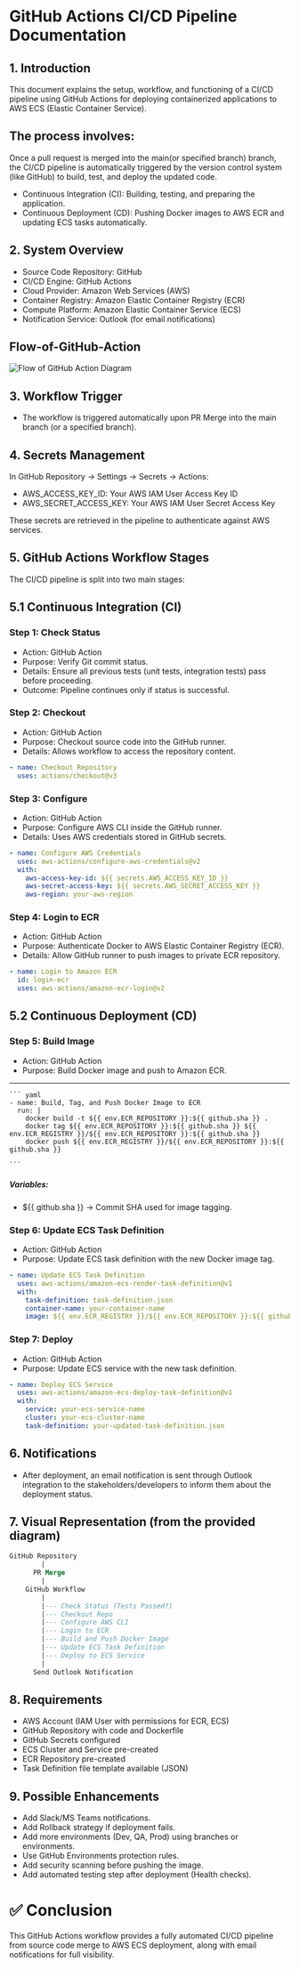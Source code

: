 # GitHub Actions CI/CD Pipeline Documentation
## 1. Introduction
This document explains the setup, workflow, and functioning of a CI/CD pipeline using GitHub Actions for deploying containerized applications to AWS ECS (Elastic Container Service).
## The process involves:
Once a pull request is merged into the main(or specified branch) branch, the CI/CD pipeline is automatically triggered by the version control system (like GitHub) to build, test, and deploy the updated code.
  * Continuous Integration (CI): Building, testing, and preparing the application.
  * Continuous Deployment (CD): Pushing Docker images to AWS ECR and updating ECS tasks automatically.
## 2. System Overview
  * Source Code Repository: GitHub
  * CI/CD Engine: GitHub Actions
  * Cloud Provider: Amazon Web Services (AWS)
  * Container Registry: Amazon Elastic Container Registry (ECR)
  * Compute Platform: Amazon Elastic Container Service (ECS)
  * Notification Service: Outlook (for email notifications)

## Flow-of-GitHub-Action
![Flow of GitHub Action Diagram](Flow-of-GitHub-Actions.png) 
## 3. Workflow Trigger
  * The workflow is triggered automatically upon PR Merge into the main branch (or a specified branch).
   
## 4. Secrets Management
In GitHub Repository → Settings → Secrets → Actions:

* AWS_ACCESS_KEY_ID: Your AWS IAM User Access Key ID
* AWS_SECRET_ACCESS_KEY: Your AWS IAM User Secret Access Key

These secrets are retrieved in the pipeline to authenticate against AWS services.

## 5. GitHub Actions Workflow Stages
 The CI/CD pipeline is split into two main stages:
 ## 5.1 Continuous Integration (CI)
 
 ### Step 1: Check Status
  *  Action: GitHub Action
  *  Purpose: Verify Git commit status.
  *  Details: Ensure all previous tests (unit tests, integration tests) pass before proceeding.
  *  Outcome: Pipeline continues only if status is successful.
    
 ### Step 2: Checkout
  * Action: GitHub Action
 * Purpose: Checkout source code into the GitHub runner.
 * Details: Allows workflow to access the repository content.
   

 ``` yaml 
 - name: Checkout Repository
   uses: actions/checkout@v3
   ```
### Step 3: Configure
 * Action: GitHub Action
 * Purpose: Configure AWS CLI inside the GitHub runner.
 * Details: Uses AWS credentials stored in GitHub secrets.

``` yaml
- name: Configure AWS Credentials
  uses: aws-actions/configure-aws-credentials@v2
  with:
    aws-access-key-id: ${{ secrets.AWS_ACCESS_KEY_ID }}
    aws-secret-access-key: ${{ secrets.AWS_SECRET_ACCESS_KEY }}
    aws-region: your-aws-region
```
### Step 4: Login to ECR
  * Action: GitHub Action
  * Purpose: Authenticate Docker to AWS Elastic Container Registry (ECR).
  * Details: Allow GitHub runner to push images to private ECR repository.

``` yaml
- name: Login to Amazon ECR
  id: login-ecr
  uses: aws-actions/amazon-ecr-login@v2
```

## 5.2 Continuous Deployment (CD)
### Step 5: Build Image

  * Action: GitHub Action
  * Purpose: Build Docker image and push to Amazon ECR.
---
    ``` yaml
    - name: Build, Tag, and Push Docker Image to ECR
      run: |
        docker build -t ${{ env.ECR_REPOSITORY }}:${{ github.sha }} .
        docker tag ${{ env.ECR_REPOSITORY }}:${{ github.sha }} ${{ env.ECR_REGISTRY }}/${{ env.ECR_REPOSITORY }}:${{ github.sha }}
        docker push ${{ env.ECR_REGISTRY }}/${{ env.ECR_REPOSITORY }}:${{ github.sha }}
    
    ```
##### Variables:
   *  ${{ github.sha }} → Commit SHA used for image tagging.
  
### Step 6: Update ECS Task Definition
  
  * Action: GitHub Action
  *  Purpose: Update ECS task definition with the new Docker image tag.
``` yaml
- name: Update ECS Task Definition
  uses: aws-actions/amazon-ecs-render-task-definition@v1
  with:
    task-definition: task-definition.json
    container-name: your-container-name
    image: ${{ env.ECR_REGISTRY }}/${{ env.ECR_REPOSITORY }}:${{ github.sha }}
```
### Step 7: Deploy
  * Action: GitHub Action
  * Purpose: Update ECS service with the new task definition.
``` yaml
- name: Deploy ECS Service
  uses: aws-actions/amazon-ecs-deploy-task-definition@v1
  with:
    service: your-ecs-service-name
    cluster: your-ecs-cluster-name
    task-definition: your-updated-task-definition.json
```

## 6. Notifications
 * After deployment, an email notification is sent through Outlook integration to the stakeholders/developers to inform them about the deployment status.

## 7. Visual Representation (from the provided diagram)
``` sql
GitHub Repository
        |
      PR Merge
        |
    GitHub Workflow
        |
        |--- Check Status (Tests Passed?)
        |--- Checkout Repo
        |--- Configure AWS CLI
        |--- Login to ECR
        |--- Build and Push Docker Image
        |--- Update ECS Task Definition
        |--- Deploy to ECS Service
        |
      Send Outlook Notification
```

## 8. Requirements
* AWS Account (IAM User with permissions for ECR, ECS)
* GitHub Repository with code and Dockerfile
* GitHub Secrets configured
* ECS Cluster and Service pre-created
* ECR Repository pre-created
* Task Definition file template available (JSON)

## 9. Possible Enhancements
* Add Slack/MS Teams notifications.
* Add Rollback strategy if deployment fails.
* Add more environments (Dev, QA, Prod) using branches or environments.
* Use GitHub Environments protection rules.
* Add security scanning before pushing the image.
* Add automated testing step after deployment (Health checks).

# ✅ Conclusion
This GitHub Actions workflow provides a fully automated CI/CD pipeline from source code merge to AWS ECS deployment, along with email notifications for full visibility.








